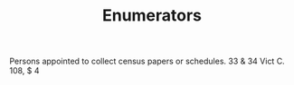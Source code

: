 ---
title: Enumerators
letter: E
permalink: "/definitions/bld-enumerators.html"
body: Persons appointed to collect census papers or schedules. 33 & 34 Vict C. 108,
  $ 4
published_at: '2018-07-07'
source: Black's Law Dictionary 2nd Ed (1910)
layout: post
---
